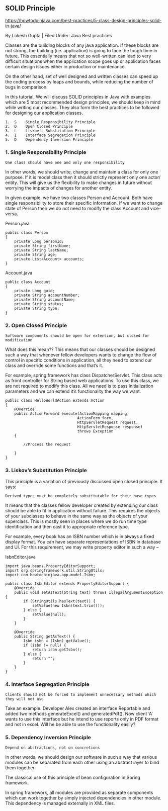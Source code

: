 
## SOLID Principle

https://howtodoinjava.com/best-practices/5-class-design-principles-solid-in-java/


By Lokesh Gupta | Filed Under: Java Best practices

Classes are the building blocks of any java application. If these blocks are not strong, the building (i.e. application) is going to face the tough time in future. This essentially means that not so well-written can lead to very difficult situations when the application scope goes up or application faces certain design issues either in production or maintenance.

On the other hand, set of well designed and written classes can speed up the coding process by leaps and bounds, while reducing the number of bugs in comparison.

In this tutorial, We will discuss SOLID principles in Java with examples which are 5 most recommended design principles, we should keep in mind while writing our classes. They also form the best practices to be followed for designing our application classes.


    1.  S    Single Responsibility Principle
    2.  O    Open Closed Principle
    3.  L    Liskov's Substitution Principle
    4.  I    Interface Segregation Principle
    5.  D    Dependency Inversion Principle


### 1. Single Responsibility Principle

    One class should have one and only one responsibility

In other words, we should write, change and maintain a class for only one purpose. If it is model class then it should strictly represent only one actor/ entity. This will give us the flexibility to make changes in future without worrying the impacts of changes for another entity.

In given example, we have two classes Person and Account. Both have single responsibility to store their specific information. If we want to change state of Person then we do not need to modify the class Account and vice-versa.

Person.java

```
public class Person
{
    private Long personId;
    private String firstName;
    private String lastName;
    private String age;
    private List<Account> accounts;
}
```

Account.java

```
public class Account
{
    private Long guid;
    private String accountNumber;
    private String accountName;
    private String status;
    private String type;
}
```

### 2. Open Closed Principle

    Software components should be open for extension, but closed for modification

What does this mean?? This means that our classes should be designed such a way that whenever fellow developers wants to change the flow of control in specific conditions in application, all they need to extend our class and override some functions and that’s it.

For example, spring framework has class DispatcherServlet. This class acts as front controller for String based web applications. To use this class, we are not required to modify this class. All we need is to pass initialization parameters and we can extend it’s functionality the way we want.

```
public class HelloWorldAction extends Action
{
    @Override
    public ActionForward execute(ActionMapping mapping,
                                ActionForm form,
                                HttpServletRequest request,
                                HttpServletResponse response)
                                throws Exception
    {
         
        //Process the request
 
    }
}
```

### 3. Liskov’s Substitution Principle

This principle is a variation of previously discussed open closed principle. It says:

    Derived types must be completely substitutable for their base types

It means that the classes fellow developer created by extending our class should be able to fit in application without failure. This requires the objects of your subclasses to behave in the same way as the objects of your superclass. This is mostly seen in places where we do run time type identification and then cast it to appropriate reference type.

For example, every book has an ISBN number which is in always a fixed display format. You can have separate representations of ISBN in database and UI. For this requirement, we may write property editor in such a way –

IsbnEditor.java

```
import java.beans.PropertyEditorSupport;
import org.springframework.util.StringUtils;
import com.howtodoinjava.app.model.Isbn;
  
public class IsbnEditor extends PropertyEditorSupport {
    @Override
    public void setAsText(String text) throws IllegalArgumentException {
        if (StringUtils.hasText(text)) {
            setValue(new Isbn(text.trim()));
        } else {
            setValue(null);
        }
    }
  
    @Override
    public String getAsText() {
        Isbn isbn = (Isbn) getValue();
        if (isbn != null) {
            return isbn.getIsbn();
        } else {
            return "";
        }
    }
}
```


### 4. Interface Segregation Principle

    Clients should not be forced to implement unnecessary methods which they will not use

Take an example. Developer Alex created an interface Reportable and added two methods generateExcel() and generatedPdf(). Now client ‘A’ wants to use this interface but he intend to use reports only in PDF format and not in excel. Will he be able to use the functionality easily?



### 5. Dependency Inversion Principle

    Depend on abstractions, not on concretions

In other words. we should design our software in such a way that various modules can be separated from each other using an abstract layer to bind them together.

The classical use of this principle of bean configuration in Spring framework.

In spring framework, all modules are provided as separate components which can work together by simply injected dependencies in other module. This dependency is managed externally in XML files.
